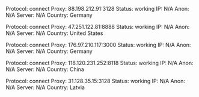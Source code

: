 Protocol: connect
Proxy: 88.198.212.91:3128
Status: working
IP: N/A
Anon: N/A
Server: N/A
Country: Germany

Protocol: connect
Proxy: 47.251.122.81:8888
Status: working
IP: N/A
Anon: N/A
Server: N/A
Country: United States

Protocol: connect
Proxy: 176.97.210.117:3000
Status: working
IP: N/A
Anon: N/A
Server: N/A
Country: Germany

Protocol: connect
Proxy: 118.120.231.252:8118
Status: working
IP: N/A
Anon: N/A
Server: N/A
Country: China

Protocol: connect
Proxy: 31.128.35.15:3128
Status: working
IP: N/A
Anon: N/A
Server: N/A
Country: Latvia

